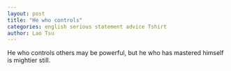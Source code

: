 ```yaml
---
layout: post
title: "He who controls"
categories: english serious statement advice Tshirt
author: Lao Tsu
---
```

He who controls others may be powerful, but he who has mastered himself is mightier still.
